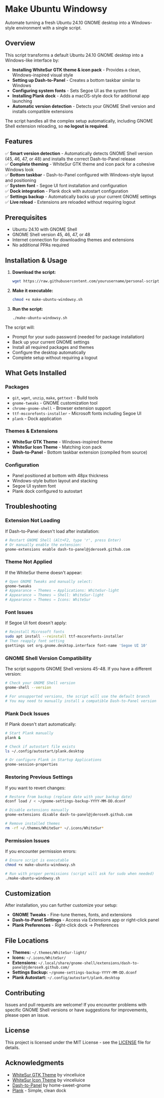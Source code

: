 # Make Ubuntu Windowsy

Automate turning a fresh Ubuntu 24.10 GNOME desktop into a Windows-style environment with a single script.

## Overview

This script transforms a default Ubuntu 24.10 GNOME desktop into a Windows-like interface by:

- **Installing WhiteSur GTK theme & icon pack** - Provides a clean, Windows-inspired visual style
- **Setting up Dash-to-Panel** - Creates a bottom taskbar similar to Windows
- **Configuring system fonts** - Sets Segoe UI as the system font
- **Installing Plank dock** - Adds a macOS-style dock for additional app launching
- **Automatic version detection** - Detects your GNOME Shell version and installs compatible extensions

The script handles all the complex setup automatically, including GNOME Shell extension reloading, so **no logout is required**.

## Features

✅ **Smart version detection** - Automatically detects GNOME Shell version (45, 46, 47, or 48) and installs the correct Dash-to-Panel release  
✅ **Complete theming** - WhiteSur GTK theme and icon pack for a cohesive Windows look  
✅ **Bottom taskbar** - Dash-to-Panel configured with Windows-style layout and positioning  
✅ **System font** - Segoe UI font installation and configuration  
✅ **Dock integration** - Plank dock with autostart configuration  
✅ **Settings backup** - Automatically backs up your current GNOME settings  
✅ **Live reload** - Extensions are reloaded without requiring logout  

## Prerequisites

- Ubuntu 24.10 with GNOME Shell
- GNOME Shell version 45, 46, 47, or 48
- Internet connection for downloading themes and extensions
- No additional PPAs required

## Installation & Usage

1. **Download the script:**

   ```bash
   wget https://raw.githubusercontent.com/yourusername/personal-scripts/main/make-ubuntu-windowsy.sh
   ```

2. **Make it executable:**

   ```bash
   chmod +x make-ubuntu-windowsy.sh
   ```

3. **Run the script:**

   ```bash
   ./make-ubuntu-windowsy.sh
   ```

The script will:

- Prompt for your sudo password (needed for package installation)
- Back up your current GNOME settings
- Install all required packages and themes
- Configure the desktop automatically
- Complete setup without requiring a logout

## What Gets Installed

### Packages

- `git`, `wget`, `unzip`, `make`, `gettext` - Build tools
- `gnome-tweaks` - GNOME customization tool
- `chrome-gnome-shell` - Browser extension support
- `ttf-mscorefonts-installer` - Microsoft fonts including Segoe UI
- `plank` - Dock application

### Themes & Extensions

- **WhiteSur GTK Theme** - Windows-inspired theme
- **WhiteSur Icon Theme** - Matching icon pack
- **Dash-to-Panel** - Bottom taskbar extension (compiled from source)

### Configuration

- Panel positioned at bottom with 48px thickness
- Windows-style button layout and stacking
- Segoe UI system font
- Plank dock configured to autostart

## Troubleshooting

### Extension Not Loading

If Dash-to-Panel doesn't load after installation:

```bash
# Restart GNOME Shell (Alt+F2, type 'r', press Enter)
# Or manually enable the extension:
gnome-extensions enable dash-to-panel@jderose9.github.com
```

### Theme Not Applied

If the WhiteSur theme doesn't appear:

```bash
# Open GNOME Tweaks and manually select:
gnome-tweaks
# Appearance → Themes → Applications: WhiteSur-light
# Appearance → Themes → Shell: WhiteSur-light
# Appearance → Themes → Icons: WhiteSur
```

### Font Issues

If Segoe UI font doesn't apply:

```bash
# Reinstall Microsoft fonts
sudo apt install --reinstall ttf-mscorefonts-installer
# Then reapply font setting
gsettings set org.gnome.desktop.interface font-name 'Segoe UI 10'
```

### GNOME Shell Version Compatibility

The script supports GNOME Shell versions 45-48. If you have a different version:

```bash
# Check your GNOME Shell version
gnome-shell --version

# For unsupported versions, the script will use the default branch
# You may need to manually install a compatible Dash-to-Panel version
```

### Plank Dock Issues

If Plank doesn't start automatically:

```bash
# Start Plank manually
plank &

# Check if autostart file exists
ls ~/.config/autostart/plank.desktop

# Or configure Plank in Startup Applications
gnome-session-properties
```

### Restoring Previous Settings

If you want to revert changes:

```bash
# Restore from backup (replace date with your backup date)
dconf load / < ~/gnome-settings-backup-YYYY-MM-DD.dconf

# Disable extensions manually
gnome-extensions disable dash-to-panel@jderose9.github.com

# Remove installed themes
rm -rf ~/.themes/WhiteSur* ~/.icons/WhiteSur*
```

### Permission Issues

If you encounter permission errors:

```bash
# Ensure script is executable
chmod +x make-ubuntu-windowsy.sh

# Run with proper permissions (script will ask for sudo when needed)
./make-ubuntu-windowsy.sh
```

## Customization

After installation, you can further customize your setup:

- **GNOME Tweaks** - Fine-tune themes, fonts, and extensions
- **Dash-to-Panel Settings** - Access via Extensions app or right-click panel
- **Plank Preferences** - Right-click dock → Preferences

## File Locations

- **Themes:** `~/.themes/WhiteSur-light/`
- **Icons:** `~/.icons/WhiteSur/`
- **Extensions:** `~/.local/share/gnome-shell/extensions/dash-to-panel@jderose9.github.com/`
- **Settings Backup:** `~/gnome-settings-backup-YYYY-MM-DD.dconf`
- **Plank Autostart:** `~/.config/autostart/plank.desktop`

## Contributing

Issues and pull requests are welcome! If you encounter problems with specific GNOME Shell versions or have suggestions for improvements, please open an issue.

## License

This project is licensed under the MIT License - see the [LICENSE](LICENSE) file for details.

## Acknowledgments

- [WhiteSur GTK Theme](https://github.com/vinceliuice/WhiteSur-gtk-theme) by vinceliuice
- [WhiteSur Icon Theme](https://github.com/vinceliuice/WhiteSur-icon-theme) by vinceliuice  
- [Dash-to-Panel](https://github.com/home-sweet-gnome/dash-to-panel) by home-sweet-gnome
- [Plank](https://launchpad.net/plank) - Simple, clean dock
